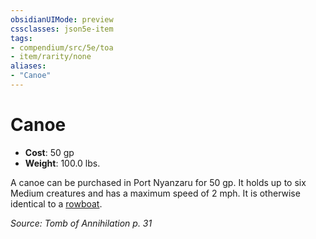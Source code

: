 ```yaml
---
obsidianUIMode: preview
cssclasses: json5e-item
tags:
- compendium/src/5e/toa
- item/rarity/none
aliases: 
- "Canoe"
---
```

# Canoe


- **Cost**: 50 gp
- **Weight**: 100.0 lbs.

A canoe can be purchased in Port Nyanzaru for 50 gp. It holds up to six Medium creatures and has a maximum speed of 2 mph. It is otherwise identical to a [rowboat](Mechanics/items/rowboat.md).

*Source: Tomb of Annihilation p. 31*